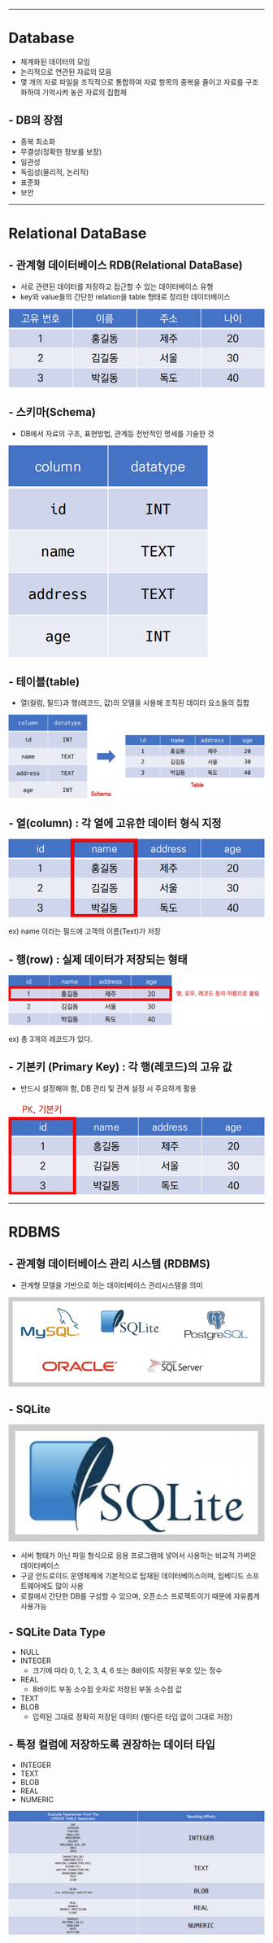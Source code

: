 ---

# Database

- 체계화된 데이터의 모임
- 논리적으로 연관된 자료의 모음
- 몇 개의 자료 파일을 조직적으로 통합하여 자료 항목의 중복을 줄이고 자료를 구조화하여 기억시켜 놓은 자료의 집합체

## - DB의 장점

- 중복 최소화
- 무결성(정확한 정보를 보장)
- 일관성
- 독립성(물리적, 논리적)
- 표준화
- 보안







------

# Relational DataBase

## - 관계형 데이터베이스 RDB(Relational DataBase)

- 서로 관련된 데이터를 저장하고 접근할 수 있는 데이터베이스 유형
- key와 value들의 간단한 relation을 table 형태로 정리한 데이터베이스

![img](Database.assets/img-168006653692589.png)



## - 스키마(Schema)

- DB에서 자료의 구조, 표현방법, 관계등 전반적인 명세를 기술한 것

![img](Database.assets/img-168006653692381.png)



## - 테이블(table)

- 열(컬럼, 필드)과 행(레코드, 값)의 모델을 사용해 조직된 데이터 요소들의 집합

![img](Database.assets/img-168006653692382.png)



## - 열(column) : 각 열에 고유한 데이터 형식 지정

![img](Database.assets/img-168006653692383.png)

ex) name 이라는 필드에 고객의 이름(Text)가 저장



## - 행(row) : 실제 데이터가 저장되는 형태

![img](Database.assets/img-168006653692384.png)

ex) 총 3개의 레코드가 있다.



## - 기본키 (Primary Key) : 각 행(레코드)의 고유 값

- 반드시 설정해야 함, DB 관리 및 관계 설정 시 주요하게 활용

![img](Database.assets/img-168006653692385.png)







------

# RDBMS

## - 관계형 데이터베이스 관리 시스템 (RDBMS)

- 관계형 모델을 기반으로 하는 데이터베이스 관리시스템을 의미

![img](Database.assets/img-168006653692386.png)



## - SQLite

![img](Database.assets/img-168006653692487.png)

- 서버 형태가 아닌 파일 형식으로 응용 프로그램에 넣어서 사용하는 비교적 가벼운 데이터베이스
- 구글 안드로이드 운영체제에 기본적으로 탑재된 데이터베이스이며, 임베디드 소프트웨어에도 많이 사용
- 로컬에서 간단한 DB를 구성할 수 있으며, 오픈소스 프로젝트이기 때문에 자유롭게 사용가능



## - SQLite Data Type

- NULL
- INTEGER
  - 크기에 따라 0, 1, 2, 3, 4, 6 또는 8바이트 저장된 부호 있는 정수
- REAL
  - 8바이트 부동 소수점 숫자로 저장된 부동 소수점 값
- TEXT
- BLOB
  - 입력된 그대로 정확히 저장된 데이터 (별다른 타입 없이 그대로 저장)



## - 특정 컬럼에 저장하도록 권장하는 데이터 타입

- INTEGER
- TEXT
- BLOB
- REAL
- NUMERIC

![img](Database.assets/img-168006653692488.png)